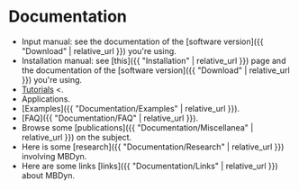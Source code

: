 ---
---

# Documentation

* Input manual: see the documentation of the 
  [software version]({{ "Download" | relative_url }}) you're using. 
* Installation manual: see [this]({{ "Installation" | relative_url }}) 
  page and the documentation of the 
  [software version]({{ "Download" | relative_url }}) you're using. 
* [Tutorials](https://github.com/mmorandi/MBDyn-web/raw/main/userfiles/documents/tutorials.pdf)
  <.  
* Applications.  
* [Examples]({{ "Documentation/Examples" | relative_url }}). 
* [FAQ]({{ "Documentation/FAQ" | relative_url }}). 
* Browse some [publications]({{ "Documentation/Miscellanea" | relative_url }}) on the subject. 
* Here is some [research]({{ "Documentation/Research" | relative_url }}) involving MBDyn. 
* Here are some links [links]({{ "Documentation/Links" | relative_url }}) about MBDyn. 

